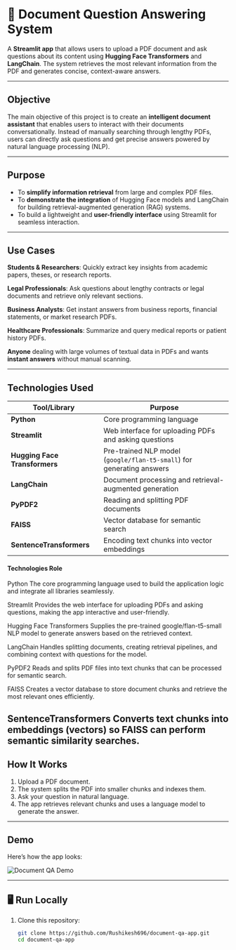 # 📄 Document Question Answering System

A **Streamlit app** that allows users to upload a PDF document and ask questions about its content using **Hugging Face Transformers** and **LangChain**. The system retrieves the most relevant information from the PDF and generates concise, context-aware answers.

---

##  Objective
The main objective of this project is to create an **intelligent document assistant** that enables users to interact with their documents conversationally. Instead of manually searching through lengthy PDFs, users can directly ask questions and get precise answers powered by natural language processing (NLP).

---

##  Purpose
- To **simplify information retrieval** from large and complex PDF files.  
- To **demonstrate the integration** of Hugging Face models and LangChain for building retrieval-augmented generation (RAG) systems.  
- To build a lightweight and **user-friendly interface** using Streamlit for seamless interaction.  

---

##  Use Cases
 **Students & Researchers**: Quickly extract key insights from academic papers, theses, or research reports.  

 **Legal Professionals**: Ask questions about lengthy contracts or legal documents and retrieve only relevant sections.  

 **Business Analysts**: Get instant answers from business reports, financial statements, or market research PDFs.  

 **Healthcare Professionals**: Summarize and query medical reports or patient history PDFs.  

 **Anyone** dealing with large volumes of textual data in PDFs and wants **instant answers** without manual scanning.

---

## Technologies Used
|  Tool/Library         |  Purpose                                      |
|--------------------------|------------------------------------------------|
| **Python**               | Core programming language                     |
| **Streamlit**            | Web interface for uploading PDFs and asking questions |
| **Hugging Face Transformers** | Pre-trained NLP model (`google/flan-t5-small`) for generating answers |
| **LangChain**            | Document processing and retrieval-augmented generation |
| **PyPDF2**               | Reading and splitting PDF documents           |
| **FAISS**                | Vector database for semantic search           |
| **SentenceTransformers** | Encoding text chunks into vector embeddings   |

#### Technologies  Role
Python 
The core programming language used to build the application logic and integrate all libraries seamlessly.

Streamlit 
Provides the web interface for uploading PDFs and asking questions, making the app interactive and user-friendly.

Hugging Face Transformers 
Supplies the pre-trained google/flan-t5-small NLP model to generate answers based on the retrieved context.

LangChain 
Handles splitting documents, creating retrieval pipelines, and combining context with questions for the model.

PyPDF2 
Reads and splits PDF files into text chunks that can be processed for semantic search.

FAISS 
Creates a vector database to store document chunks and retrieve the most relevant ones efficiently.

SentenceTransformers 
Converts text chunks into embeddings (vectors) so FAISS can perform semantic similarity searches.
---

##  How It Works
1.  Upload a PDF document.  
2.  The system splits the PDF into smaller chunks and indexes them.  
3.  Ask your question in natural language.  
4.  The app retrieves relevant chunks and uses a language model to generate the answer.  

---

##  Demo
Here’s how the app looks:  

![Document QA Demo](screenshot(96).png)

---

## 🖥 Run Locally
1. Clone this repository:
   ```bash
   git clone https://github.com/Rushikesh696/document-qa-app.git
   cd document-qa-app
